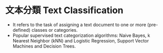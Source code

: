 # 文本分類 Text Classification



- It refers to the task of assigning a text document to one
or more (pre-defined) classes or categories. 
- Popular supervised text categorization
algorithms: Naive Bayes, k Nearest Neighbor (kNN) and Logistic Regression, Support Vector Machines and Decision Trees.